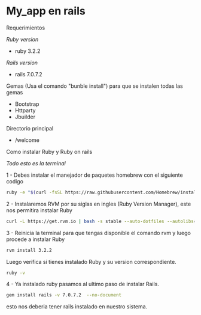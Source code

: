 # My_app en rails

Requerimientos

*Ruby version*

 - ruby 3.2.2

*Rails version*

 - rails 7.0.7.2
 
Gemas (Usa el comando "bunble install") para que se instalen todas las gemas
- Bootstrap 
- Httparty
- Jbuilder 

Directorio principal 
- /welcome 

Como instalar Ruby y Ruby on rails 

*Todo esto es la terminal*

1 - Debes instalar el manejador de paquetes homebrew con el siguiente codigo 

```bash
ruby -e "$(curl -fsSL https://raw.githubusercontent.com/Homebrew/install/master/install)"
```

2 - Instalaremos RVM por su siglas en ingles (Ruby Version Manager), este nos permitira instalar Ruby 

```bash
curl -L https://get.rvm.io | bash -s stable --auto-dotfiles --autolibs=enable --rails
```

3 - Reinicia la terminal para que tengas disponible el comando rvm y luego procede a instalar Ruby 

```bash
rvm install 3.2.2
```
Luego verifica si tienes instalado Ruby y su version correspondiente. 

```bash
ruby -v
```
4 - Ya instalado ruby pasamos al ultimo paso de instalar Rails. 

```bash 
gem install rails -v 7.0.7.2  --no-document 
```

esto nos deberia tener rails instalado en nuestro sistema. 

